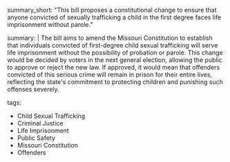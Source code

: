summary_short: "This bill proposes a constitutional change to ensure that anyone convicted of sexually trafficking a child in the first degree faces life imprisonment without parole."

summary: |
  The bill aims to amend the Missouri Constitution to establish that individuals convicted of first-degree child sexual trafficking will serve life imprisonment without the possibility of probation or parole. This change would be decided by voters in the next general election, allowing the public to approve or reject the new law. If approved, it would mean that offenders convicted of this serious crime will remain in prison for their entire lives, reflecting the state's commitment to protecting children and punishing such offenses severely.

tags:
  - Child Sexual Trafficking
  - Criminal Justice
  - Life Imprisonment
  - Public Safety
  - Missouri Constitution
  - Offenders
